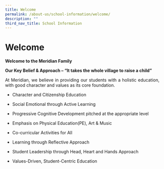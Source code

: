 ```yaml
---
title: Welcome
permalink: /about-us/school-information/welcome/
description: ""
third_nav_title: School Information
---
```


Welcome
=======

**Welcome to the Meridian Family**


**Our Key Belief & Approach – “It takes the whole village to raise a child”**

<p align = "justify">At Meridian, we believe in providing our students with a holistic education, with good character and values as its core foundation.</p>

*   Character and Citizenship Education

*   Social Emotional through Active Learning

*   Progressive Cognitive Development pitched at the appropriate level

*   Emphasis on Physical Education(PE), Art & Music

*   Co-curricular Activities for All

*   Learning through Reflective Approach

*   Student Leadership through Head, Heart and Hands Approach

*   Values-Driven, Student-Centric Education